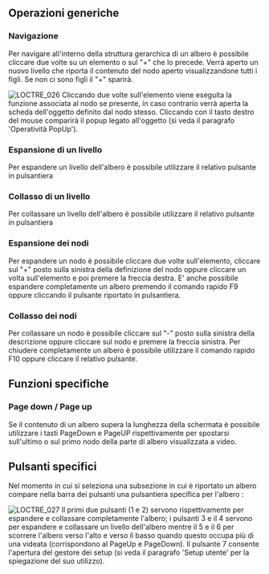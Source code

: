 
## Operazioni generiche

### Navigazione

Per navigare all'interno della struttura gerarchica di un albero è possibile cliccare due volte su un elemento o sul "+" che lo precede. Verrà aperto un nuovo livello che riporta il contenuto del nodo aperto visualizzandone tutti i figli. Se non ci sono figli il "+" sparirà.

![LOCTRE_026](http://localhost:3000/immagini/MBDOC_OPE-LOCTRE_03/LOCTRE_026.png)
Cliccando due volte sull'elemento viene eseguita la funzione associata al nodo se presente, in caso contrario verrà aperta la scheda dell'oggetto definito dal nodo stesso.
Cliccando con il tasto destro del mouse comparirà il popup legato all'oggetto (si veda il paragrafo 'Operatività PopUp').

### Espansione di un livello

Per espandere un livello dell'albero è possibile utilizzare il relativo pulsante in pulsantiera

### Collasso di un livello

Per collassare un livello dell'albero è possibile utilizzare il relativo pulsante in pulsantiera

### Espansione dei nodi

Per espandere un nodo è possibile cliccare due volte sull'elemento, cliccare sul "+" posto sulla sinistra della definizione del nodo oppure cliccare un volta sull'elemento e poi premere la freccia destra.
E' anche possibile espandere completamente un albero premendo il comando rapido F9 oppure cliccando il pulsante riportato in pulsantiera.

### Collasso dei nodi

Per collassare un nodo è possibile cliccare sul "-" posto sulla sinistra della descrizione oppure cliccare sul nodo e premere la freccia sinistra.
Per chiudere completamente un albero è possibile utilizzare il comando rapido F10 oppure cliccare il relativo pulsante.

## Funzioni specifiche

### Page down / Page up

Se il contenuto di un albero supera la lunghezza della schermata è possibile utilizzare i tasti PageDown e PageUP rispettivamente per spostarsi sull'ultimo o sul primo nodo della parte di albero visualizzata a video.

## Pulsanti specifici

Nel momento in cui si seleziona una subsezione in cui è riportato un albero compare nella barra dei pulsanti una pulsantiera specifica per l'albero : 

![LOCTRE_027](http://localhost:3000/immagini/MBDOC_OPE-LOCTRE_03/LOCTRE_027.png)
Il primi due pulsanti (1 e 2) servono rispettivamente per espandere e collassare completamente l'albero; i pulsanti 3 e il 4 servono per espandere e collassare un livello dell'albero mentre il 5 e il 6 per scorrere l'albero verso l'alto e verso il basso quando questo occupa più di una videata (corrispondono al PageUp e PageDown). Il pulsante 7 consente l'apertura del gestore dei setup (si veda il paragrafo 'Setup utente' per la spiegazione del suo utilizzo).
